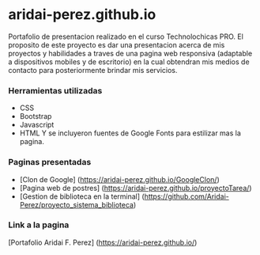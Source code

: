 # aridai-perez.github.io
Portafolio de presentacion realizado en el curso Technolochicas PRO.
El proposito de este proyecto es dar una presentacion acerca de mis proyectos y habilidades a traves de una pagina web responsiva (adaptable a dispositivos mobiles y de escritorio) en la cual obtendran mis medios de contacto para posteriormente brindar mis servicios.

### Herramientas utilizadas
* CSS
* Bootstrap
* Javascript
* HTML
Y se incluyeron fuentes de Google Fonts para estilizar mas la pagina.

### Paginas presentadas
* [Clon de Google] (https://aridai-perez.github.io/GoogleClon/)
* [Pagina web de postres] (https://aridai-perez.github.io/proyectoTarea/)
* [Gestion de biblioteca en la terminal] (https://github.com/Aridai-Perez/proyecto_sistema_biblioteca)

### Link a la pagina 
[Portafolio Aridai F. Perez] (https://aridai-perez.github.io/)
